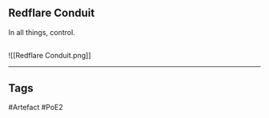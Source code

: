 ## Redflare Conduit
In all things, control.
##
![[Redflare Conduit.png]]

---
## Tags
#Artefact
#PoE2